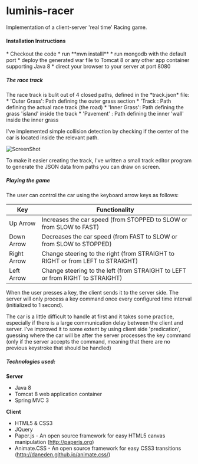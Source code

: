 luminis-racer
=============

Implementation of a client-server 'real time' Racing game.

<h4>Installation Instructions</h4>
* Checkout the code
* run **mvn installl**
* run mongodb with the default port
* deploy the generated war file to Tomcat 8 or any other app container supporting Java 8
* direct your browser to your server at port 8080

<h5>The race track</h5>
The race track is bulit out of 4 closed paths, defined in the *track.json* file:
* 'Outer Grass': Path defining the outer grass section
* 'Track       : Path defining the actual race track (the road)
* 'Inner Grass': Path defining the grass 'island' inside the track
* 'Pavement'    : Path defining the inner 'wall' inside the inner grass

I've implemented simple collision detection by checking if the center of the car is located inside the relevant path.

![ScreenShot](https://raw.github.com/danbaryak/luminis-racer/master/screenshots/track.png)

To make it easier creating the track, I've written a small track editor program to generate the JSON data from paths you can draw on screen.


<h5>Playing the game</h5>

The user can control the car using the keyboard arrow keys as follows:

Key             | Functionality
--------------- | -------------------------------------------------------------------
Up Arrow        | Increases the car speed (from STOPPED to SLOW or from SLOW to FAST)
Down Arrow      | Decreases the car speed (from FAST to SLOW or from SLOW to STOPPED)
Right Arrow     | Change steering to the right (from STRAIGHT to RIGHT or from LEFT to STRAIGHT)
Left Arrow      | Change steering to the left (from STRAIGHT to LEFT or from RIGHT to STRAIGHT)

When the user presses a key, the client sends it to the server side. The server will only process a key
command once every configured time interval (initialized to 1 second).

The car is a little difficult to handle at first and it takes some practice, especially if there is a large communication delay between the client and server. I've improved it to some extent by using client side 'predication', guessing where the car will be after the server processes the key command (only if the server accepts the command, meaning that there are no previous keystroke that should be handled)


<h5>Technologies used:</h5>

**Server**

* Java 8 
* Tomcat 8 web application container
* Spring MVC 3 

**Client**

* HTML5 & CSS3
* JQuery
* Paper.js - An open source framework for easy HTML5 canvas manipulation (http://paperjs.org)
* Animate.CSS - An open source framework for easy CSS3 transitions (http://daneden.github.io/animate.css/)


